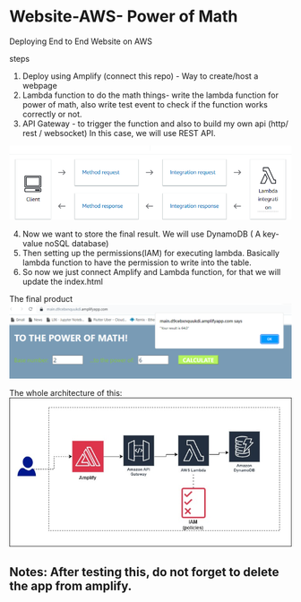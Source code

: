 # Website-AWS- Power of Math
Deploying End to End Website on AWS

steps

1. Deploy using Amplify (connect this repo) - Way to create/host a webpage
2. Lambda function to do the math things- write the lambda function for power of math, also write test event to check if the function works correctly or not.
3. API Gateway - to trigger the function and also to build my own api (http/ rest / websocket) In this case, we will use REST API.

![Alt text](image-1.png)

4. Now we want to store the final result. We will use DynamoDB ( A key-value noSQL database) 
5. Then setting up the permissions(IAM) for executing lambda. Basically lambda function to have the permission to write into the table.
6. So now we just connect Amplify and Lambda function, for that we will update the index.html

The final product
![Alt text](image-2.png)


The whole architecture of this:
![Alt text](first.jpg)


## Notes: After testing this, do not forget to delete the app from amplify.